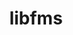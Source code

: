 ---
title: "libfms"
layout: cache
categories: [package, develop]
meta: {"versions": ["0.2.0"], "compilers": ["gcc@=11.1.0", "gcc@=11.4.0"], "oss": ["ubuntu20.04", "ubuntu22.04"], "platforms": ["linux"], "targets": ["x86_64_v3"], "stacks": ["data-vis-sdk", "e4s", "root"], "num_specs": 14, "num_specs_by_stack": {"root": 14, "data-vis-sdk": 7, "e4s": 7}}
spec_details: [{"hash": "h3w5b4lznggdeicbhi4yt7qhvauoevn7", "compiler": "gcc@=11.1.0", "versions": ["0.2.0"], "os": "ubuntu20.04", "platform": "linux", "target": "x86_64_v3", "variants": ["build_system=cmake", "build_type=Release", "+conduit", "generator=make", "~ipo", "+shared"], "stacks": ["root", "data-vis-sdk"], "size": "-", "tarball": "https://binaries.spack.io/develop/build_cache/linux-ubuntu20.04-x86_64_v3/gcc-11.1.0/libfms-0.2.0/linux-ubuntu20.04-x86_64_v3-gcc-11.1.0-libfms-0.2.0-h3w5b4lznggdeicbhi4yt7qhvauoevn7.spack"}, {"hash": "pbjqpm2kulgujbwf4hxjigjpvildns5o", "compiler": "gcc@=11.1.0", "versions": ["0.2.0"], "os": "ubuntu20.04", "platform": "linux", "target": "x86_64_v3", "variants": ["build_system=cmake", "build_type=Release", "+conduit", "generator=make", "~ipo", "+shared"], "stacks": ["root", "data-vis-sdk"], "size": "-", "tarball": "https://binaries.spack.io/develop/build_cache/linux-ubuntu20.04-x86_64_v3/gcc-11.1.0/libfms-0.2.0/linux-ubuntu20.04-x86_64_v3-gcc-11.1.0-libfms-0.2.0-pbjqpm2kulgujbwf4hxjigjpvildns5o.spack"}, {"hash": "srk7zqh6l45tfsavhxrm7k4r2z65ozdx", "compiler": "gcc@=11.1.0", "versions": ["0.2.0"], "os": "ubuntu20.04", "platform": "linux", "target": "x86_64_v3", "variants": ["build_system=cmake", "build_type=Release", "+conduit", "generator=make", "~ipo", "+shared"], "stacks": ["root", "data-vis-sdk"], "size": "-", "tarball": "https://binaries.spack.io/develop/build_cache/linux-ubuntu20.04-x86_64_v3/gcc-11.1.0/libfms-0.2.0/linux-ubuntu20.04-x86_64_v3-gcc-11.1.0-libfms-0.2.0-srk7zqh6l45tfsavhxrm7k4r2z65ozdx.spack"}, {"hash": "4mkxhomzuqtvg74yoce44ww5w2cwpqgm", "compiler": "gcc@=11.1.0", "versions": ["0.2.0"], "os": "ubuntu20.04", "platform": "linux", "target": "x86_64_v3", "variants": ["build_system=cmake", "build_type=Release", "+conduit", "generator=make", "~ipo", "+shared"], "stacks": ["root", "data-vis-sdk"], "size": "-", "tarball": "https://binaries.spack.io/develop/build_cache/linux-ubuntu20.04-x86_64_v3/gcc-11.1.0/libfms-0.2.0/linux-ubuntu20.04-x86_64_v3-gcc-11.1.0-libfms-0.2.0-4mkxhomzuqtvg74yoce44ww5w2cwpqgm.spack"}, {"hash": "uynzrmsmtylhsv573c2nzipjc4xxznm3", "compiler": "gcc@=11.1.0", "versions": ["0.2.0"], "os": "ubuntu20.04", "platform": "linux", "target": "x86_64_v3", "variants": ["build_system=cmake", "build_type=Release", "+conduit", "generator=make", "~ipo", "+shared"], "stacks": ["root", "data-vis-sdk"], "size": "-", "tarball": "https://binaries.spack.io/develop/build_cache/linux-ubuntu20.04-x86_64_v3/gcc-11.1.0/libfms-0.2.0/linux-ubuntu20.04-x86_64_v3-gcc-11.1.0-libfms-0.2.0-uynzrmsmtylhsv573c2nzipjc4xxznm3.spack"}, {"hash": "dd7rxezf4tewjoe6ynoklckizjyxbkef", "compiler": "gcc@=11.1.0", "versions": ["0.2.0"], "os": "ubuntu20.04", "platform": "linux", "target": "x86_64_v3", "variants": ["build_system=cmake", "build_type=Release", "+conduit", "generator=make", "~ipo", "+shared"], "stacks": ["root", "data-vis-sdk"], "size": "-", "tarball": "https://binaries.spack.io/develop/build_cache/linux-ubuntu20.04-x86_64_v3/gcc-11.1.0/libfms-0.2.0/linux-ubuntu20.04-x86_64_v3-gcc-11.1.0-libfms-0.2.0-dd7rxezf4tewjoe6ynoklckizjyxbkef.spack"}, {"hash": "ayvun4t3ni7xxap4f36m5wurcbgcplo4", "compiler": "gcc@=11.1.0", "versions": ["0.2.0"], "os": "ubuntu20.04", "platform": "linux", "target": "x86_64_v3", "variants": ["build_system=cmake", "build_type=Release", "+conduit", "generator=make", "~ipo", "+shared"], "stacks": ["root", "data-vis-sdk"], "size": "-", "tarball": "https://binaries.spack.io/develop/build_cache/linux-ubuntu20.04-x86_64_v3/gcc-11.1.0/libfms-0.2.0/linux-ubuntu20.04-x86_64_v3-gcc-11.1.0-libfms-0.2.0-ayvun4t3ni7xxap4f36m5wurcbgcplo4.spack"}, {"hash": "nxixbotvrjr5dlb7sfx7zgt5vweidist", "compiler": "gcc@=11.4.0", "versions": ["0.2.0"], "os": "ubuntu22.04", "platform": "linux", "target": "x86_64_v3", "variants": ["build_system=cmake", "build_type=Release", "+conduit", "generator=make", "~ipo", "+shared"], "stacks": ["root", "e4s"], "size": "-", "tarball": "https://binaries.spack.io/develop/build_cache/linux-ubuntu22.04-x86_64_v3/gcc-11.4.0/libfms-0.2.0/linux-ubuntu22.04-x86_64_v3-gcc-11.4.0-libfms-0.2.0-nxixbotvrjr5dlb7sfx7zgt5vweidist.spack"}, {"hash": "2kqvuq5t7a3cha3ox4wt47re2c4f4cfy", "compiler": "gcc@=11.4.0", "versions": ["0.2.0"], "os": "ubuntu22.04", "platform": "linux", "target": "x86_64_v3", "variants": ["build_system=cmake", "build_type=Release", "+conduit", "generator=make", "~ipo", "+shared"], "stacks": ["root", "e4s"], "size": "-", "tarball": "https://binaries.spack.io/develop/build_cache/linux-ubuntu22.04-x86_64_v3/gcc-11.4.0/libfms-0.2.0/linux-ubuntu22.04-x86_64_v3-gcc-11.4.0-libfms-0.2.0-2kqvuq5t7a3cha3ox4wt47re2c4f4cfy.spack"}, {"hash": "posixqwau76okddxwjkhdrvorh5loc53", "compiler": "gcc@=11.4.0", "versions": ["0.2.0"], "os": "ubuntu22.04", "platform": "linux", "target": "x86_64_v3", "variants": ["build_system=cmake", "build_type=Release", "+conduit", "generator=make", "~ipo", "+shared"], "stacks": ["root", "e4s"], "size": "-", "tarball": "https://binaries.spack.io/develop/build_cache/linux-ubuntu22.04-x86_64_v3/gcc-11.4.0/libfms-0.2.0/linux-ubuntu22.04-x86_64_v3-gcc-11.4.0-libfms-0.2.0-posixqwau76okddxwjkhdrvorh5loc53.spack"}, {"hash": "e6qm7mqlf5agnpm6lv2qhnquvbh2ca34", "compiler": "gcc@=11.4.0", "versions": ["0.2.0"], "os": "ubuntu22.04", "platform": "linux", "target": "x86_64_v3", "variants": ["build_system=cmake", "build_type=Release", "+conduit", "generator=make", "~ipo", "+shared"], "stacks": ["root", "e4s"], "size": "-", "tarball": "https://binaries.spack.io/develop/build_cache/linux-ubuntu22.04-x86_64_v3/gcc-11.4.0/libfms-0.2.0/linux-ubuntu22.04-x86_64_v3-gcc-11.4.0-libfms-0.2.0-e6qm7mqlf5agnpm6lv2qhnquvbh2ca34.spack"}, {"hash": "uzkyw6icdzhs7tyiq5n76ay6g7x65vtr", "compiler": "gcc@=11.4.0", "versions": ["0.2.0"], "os": "ubuntu22.04", "platform": "linux", "target": "x86_64_v3", "variants": ["build_system=cmake", "build_type=Release", "+conduit", "generator=make", "~ipo", "+shared"], "stacks": ["root", "e4s"], "size": "-", "tarball": "https://binaries.spack.io/develop/build_cache/linux-ubuntu22.04-x86_64_v3/gcc-11.4.0/libfms-0.2.0/linux-ubuntu22.04-x86_64_v3-gcc-11.4.0-libfms-0.2.0-uzkyw6icdzhs7tyiq5n76ay6g7x65vtr.spack"}, {"hash": "n6qq5n7ykv66z6atunvyke67gtrau72i", "compiler": "gcc@=11.4.0", "versions": ["0.2.0"], "os": "ubuntu22.04", "platform": "linux", "target": "x86_64_v3", "variants": ["build_system=cmake", "build_type=Release", "+conduit", "generator=make", "~ipo", "+shared"], "stacks": ["root", "e4s"], "size": "-", "tarball": "https://binaries.spack.io/develop/build_cache/linux-ubuntu22.04-x86_64_v3/gcc-11.4.0/libfms-0.2.0/linux-ubuntu22.04-x86_64_v3-gcc-11.4.0-libfms-0.2.0-n6qq5n7ykv66z6atunvyke67gtrau72i.spack"}, {"hash": "2ib7fmfcbv5onp2rapeoeqclh7xhshbe", "compiler": "gcc@=11.4.0", "versions": ["0.2.0"], "os": "ubuntu22.04", "platform": "linux", "target": "x86_64_v3", "variants": ["build_system=cmake", "build_type=Release", "+conduit", "generator=make", "~ipo", "+shared"], "stacks": ["root", "e4s"], "size": "-", "tarball": "https://binaries.spack.io/develop/build_cache/linux-ubuntu22.04-x86_64_v3/gcc-11.4.0/libfms-0.2.0/linux-ubuntu22.04-x86_64_v3-gcc-11.4.0-libfms-0.2.0-2ib7fmfcbv5onp2rapeoeqclh7xhshbe.spack"}]
---